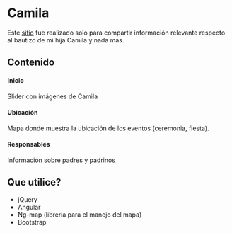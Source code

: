 # Camila
Este [sitio](http://jpcodr.github.io/camila) fue realizado solo para compartir información relevante respecto al bautizo de mi hija Camila y nada mas.

Contenido
---------

#### Inicio
Slider con imágenes de Camila

#### Ubicación
Mapa donde muestra la ubicación de los eventos (ceremonia, fiesta).

#### Responsables
Información sobre padres y padrinos

Que utilice?
------------

* jQuery
* Angular
* Ng-map (librería para el manejo del mapa)
* Bootstrap

